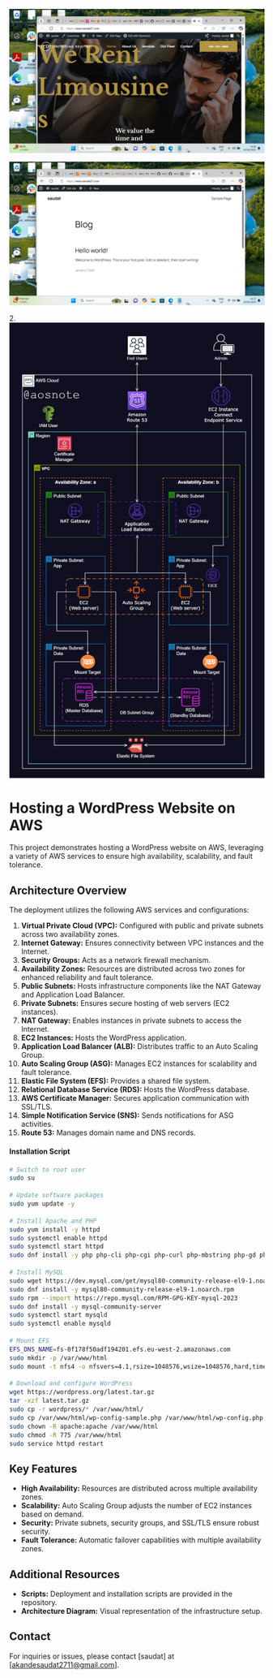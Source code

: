 ![Alt text](wordpress2.png)

![Alt text](wordpress..png)

2.![Alt text](2._Host_a_WordPress_Website_on_AWS.png)


# Hosting a WordPress Website on AWS

This project demonstrates hosting a WordPress website on AWS, leveraging a variety of AWS services to ensure high availability, scalability, and fault tolerance.

## Architecture Overview

The deployment utilizes the following AWS services and configurations:
1. **Virtual Private Cloud (VPC):** Configured with public and private subnets across two availability zones.
2. **Internet Gateway:** Ensures connectivity between VPC instances and the Internet.
3. **Security Groups:** Acts as a network firewall mechanism.
4. **Availability Zones:** Resources are distributed across two zones for enhanced reliability and fault tolerance.
5. **Public Subnets:** Hosts infrastructure components like the NAT Gateway and Application Load Balancer.
6. **Private Subnets:** Ensures secure hosting of web servers (EC2 instances).
7. **NAT Gateway:** Enables instances in private subnets to access the Internet.
8. **EC2 Instances:** Hosts the WordPress application.
9. **Application Load Balancer (ALB):** Distributes traffic to an Auto Scaling Group.
10. **Auto Scaling Group (ASG):** Manages EC2 instances for scalability and fault tolerance.
11. **Elastic File System (EFS):** Provides a shared file system.
12. **Relational Database Service (RDS):** Hosts the WordPress database.
13. **AWS Certificate Manager:** Secures application communication with SSL/TLS.
14. **Simple Notification Service (SNS):** Sends notifications for ASG activities.
15. **Route 53:** Manages domain name and DNS records.


#### Installation Script
```bash
# Switch to root user
sudo su

# Update software packages
sudo yum update -y

# Install Apache and PHP
sudo yum install -y httpd
sudo systemctl enable httpd
sudo systemctl start httpd
sudo dnf install -y php php-cli php-cgi php-curl php-mbstring php-gd php-mysqlnd php-gettext php-json php-xml php-fpm php-intl php-zip php-bcmath php-ctype php-fileinfo php-openssl php-pdo php-tokenizer

# Install MySQL
sudo wget https://dev.mysql.com/get/mysql80-community-release-el9-1.noarch.rpm
sudo dnf install -y mysql80-community-release-el9-1.noarch.rpm
sudo rpm --import https://repo.mysql.com/RPM-GPG-KEY-mysql-2023
sudo dnf install -y mysql-community-server
sudo systemctl start mysqld
sudo systemctl enable mysqld

# Mount EFS
EFS_DNS_NAME=fs-0f178f50adf194201.efs.eu-west-2.amazonaws.com
sudo mkdir -p /var/www/html
sudo mount -t nfs4 -o nfsvers=4.1,rsize=1048576,wsize=1048576,hard,timeo=600,retrans=2,noresvport "$EFS_DNS_NAME":/ /var/www/html

# Download and configure WordPress
wget https://wordpress.org/latest.tar.gz
tar -xzf latest.tar.gz
sudo cp -r wordpress/* /var/www/html/
sudo cp /var/www/html/wp-config-sample.php /var/www/html/wp-config.php
sudo chown -R apache:apache /var/www/html
sudo chmod -R 775 /var/www/html
sudo service httpd restart
```

## Key Features

- **High Availability:** Resources are distributed across multiple availability zones.
- **Scalability:** Auto Scaling Group adjusts the number of EC2 instances based on demand.
- **Security:** Private subnets, security groups, and SSL/TLS ensure robust security.
- **Fault Tolerance:** Automatic failover capabilities with multiple availability zones.

## Additional Resources

- **Scripts:** Deployment and installation scripts are provided in the repository.
- **Architecture Diagram:** Visual representation of the infrastructure setup.

## Contact

For inquiries or issues, please contact [saudat] at [akandesaudat2711@gmail.com].
